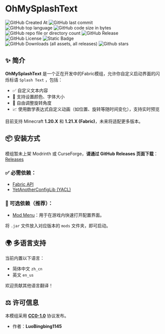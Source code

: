 # OhMySplashText  
![GitHub Created At](https://img.shields.io/github/created-at/LuoBingbing1145/ohmysplashtext.svg)
![GitHub last commit](https://img.shields.io/github/last-commit/LuoBingbing1145/ohmysplashtext)  
![GitHub top language](https://img.shields.io/github/languages/top/LuoBingbing1145/ohmysplashtext)
![GitHub code size in bytes](https://img.shields.io/github/languages/code-size/LuoBingbing1145/ohmysplashtext)
![GitHub repo file or directory count](https://img.shields.io/github/directory-file-count/LuoBingbing1145/ohmysplashtext)
![GitHub Release](https://img.shields.io/github/v/release/LuoBingbing1145/ohmysplashtext)  
![GitHub License](https://img.shields.io/github/license/LuoBingbing1145/ohmysplashtext)
![Static Badge](https://img.shields.io/badge/Author-LuoBingbing1145-blue)  
![GitHub Downloads (all assets, all releases)](https://img.shields.io/github/downloads/LuoBingbing1145/ohmysplashtext/total)
![Github stars](https://img.shields.io/github/stars/LuoBingbing1145/ohmysplashtext.svg)  

## ✨ 简介  
**OhMySplashText** 是一个正在开发中的Fabric模组，允许你自定义启动界面的闪烁标语 `Splash Text` ，包括：  

- ✅ 自定义文本内容  
- 🎨 支持设置颜色、字体大小  
- 🔄 自由调整旋转角度  
- 📈 使用数学表达式自定义动画（如位置、旋转等随时间变化），支持实时预览  

目前支持 Minecraft **1.20.X** 和 **1.21.X (Fabric)**，未来将适配更多版本。  

## 📦 安装方式  
模组暂未上架 Modrinth 或 CurseForge，**请通过 GitHub Releases 页面下载**：[Releases](https://github.com/LuoBingbing1145/ohmysplashtext/releases)  

### ✅ 必需依赖：  
- [Fabric API](https://modrinth.com/mod/fabric-api)  
- [YetAnotherConfigLib (YACL)](https://modrinth.com/mod/yacl)  

### 🧩 可选依赖（推荐）：  
- [Mod Menu](https://modrinth.com/mod/modmenu)：用于在游戏内快速打开配置界面。  

将 `.jar` 文件放入对应版本的 `mods` 文件夹，即可启动。  

## 🌍 多语言支持  

当前内置以下语言：  

- 简体中文 `zh_cn`  
- 英文 `en_us`  

欢迎贡献其他语言翻译！  

## ⚖️ 许可信息  

本模组采用 **[CC0-1.0](https://creativecommons.org/publicdomain/zero/1.0/deed.zh)** 协议发布。  

- 作者：**LuoBingbing1145**  
